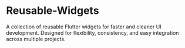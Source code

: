 # Reusable-Widgets
A collection of reusable Flutter widgets for faster and cleaner UI development. Designed for flexibility, consistency, and easy integration across multiple projects.

